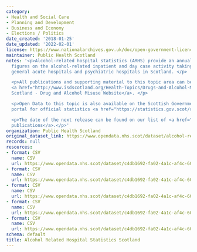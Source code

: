 ```yaml
---
category:
- Health and Social Care
- Planning and Development
- Business and Economy
- Elections / Politics
date_created: '2018-01-25'
date_updated: '2022-02-01'
license: https://www.nationalarchives.gov.uk/doc/open-government-licence/version/3/
maintainer: Public Health Scotland
notes: '<p>Alcohol-related hospital statistics (ARHS) provide an annual update to
  figures on the alcohol-related inpatient and day case activity taking place within
  general acute hospitals and psychiatric hospitals in Scotland. </p>

  <p>All publications and supporting material to this topic area can be found on the
  <a href="http://www.isdscotland.org/Health-Topics/Drugs-and-Alcohol-Misuse/">ISD
  Scotland - Drug and Alcohol Misuse Website</a>. </p>

  <p>Open Data to this topic is also available on the Scottish Governments open data
  portal for official statistics <a href="https://statistics.gov.scot/resource?uri=http%3A%2F%2Fstatistics.gov.scot%2Fdata%2Falcohol-related-hospital-statistics">statistics.gov.scot</a>.</p>

  <p>The date of the next release can be found on our list of <a href="https://publichealthscotland.scot/publications/forthcoming-publications/">forthcoming
  publications</a>.</p>'
organization: Public Health Scotland
original_dataset_link: https://www.opendata.nhs.scot/dataset/alcohol-related-hospital-statistics-scotland
records: null
resources:
- format: CSV
  name: CSV
  url: https://www.opendata.nhs.scot/dataset/c4db1692-fa02-4a1c-af4c-6039c74633ea/resource/29452b1f-a7be-4e93-9e22-dfa120c2df26/download/arhs_agegender_01_02_2022.csv
- format: CSV
  name: CSV
  url: https://www.opendata.nhs.scot/dataset/c4db1692-fa02-4a1c-af4c-6039c74633ea/resource/2d158224-1adf-4ffc-8e65-a05fe5712ea0/download/arhs_deprivation_01_02_2022.csv
- format: CSV
  name: CSV
  url: https://www.opendata.nhs.scot/dataset/c4db1692-fa02-4a1c-af4c-6039c74633ea/resource/b0b520e8-3507-46cd-a9b5-cff03007bb57/download/arhs_councilarea_01_02_2022.csv
- format: CSV
  name: CSV
  url: https://www.opendata.nhs.scot/dataset/c4db1692-fa02-4a1c-af4c-6039c74633ea/resource/1cad0a45-a9ce-43f8-9aec-df0aac122764/download/arhs_hbr_01_02_2022.csv
- format: CSV
  name: CSV
  url: https://www.opendata.nhs.scot/dataset/c4db1692-fa02-4a1c-af4c-6039c74633ea/resource/5e6e7c94-4786-4299-bedb-29f7cfbd26ea/download/icd10.csv
schema: default
title: Alcohol Related Hospital Statistics Scotland
---
```

